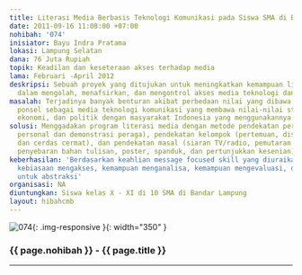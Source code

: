 ```yaml
---
title: Literasi Media Berbasis Teknologi Komunikasi pada Siswa SMA di Bandar Lampung
date: 2011-09-16 11:08:00 +07:00
nohibah: '074'
inisiator: Bayu Indra Pratama
lokasi: Lampung Selatan
dana: 76 Juta Rupiah
topik: Keadilan dan keseteraan akses terhadap media
lama: Februari -April 2012
deskripsi: Sebuah proyek yang ditujukan untuk meningkatkan kemampuan literacy individu
  dalam mengolah, menafsirkan, dan mengontrol akses media teknologi dan informasi
masalah: Terjadinya banyak benturan akibat perbedaan nilai yang dibawa oleh penggunaan
  ponsel sebagai media teknologi komunikasi yang membawa nilai-nilai struktur sosial,
  ekonomi, dan politik dengan masyarakat Indonesia yang menggunakannya
solusi: Menggadakan program literasi media dengan metode pendekatan perorangan (komunikasi
  personal dan demonstrasi peraga), pendekatan kelompok (pertemuan, diskusi, karyawisata,
  dan cerdas cermat), dan pendekatan masal (siaran TV/radio, pemutaran film/slide,
  penyebaran bahan tulisan, poster, spanduk, dan pertunjukkan kesenian)
keberhasilan: 'Berdasarkan keahlian message focused skill yang diuraikan sebagai berikut:
  kebiasaan mengakses, kemampuan menganalisa, kemampuan mengevaluasi, dan kemampuan
  untuk abstraksi'
organisasi: NA
diuntungkan: Siswa kelas X - XI di 10 SMA di Bandar Lampung
layout: hibahcmb
---
```


![074](/static/img/hibahcmb/074.png){: .img-responsive }{: width="350" }

### {{ page.nohibah }} - {{ page.title }}

---
